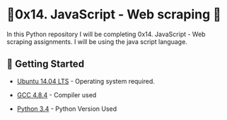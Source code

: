 # :ocean:0x14. JavaScript - Web scraping :ocean:

In this Python repository I will be completing 0x14. JavaScript - Web scraping assignments.
I will be using the java script language.

## :running: Getting Started

* [Ubuntu 14.04 LTS](http://releases.ubuntu.com/14.04/) - Operating system required.

* [GCC 4.8.4](https://gcc.gnu.org/gcc-4.8/) - Compiler used

* [Python 3.4](https://www.python.org/download/releases/3.4.0/) - Python Version Used
